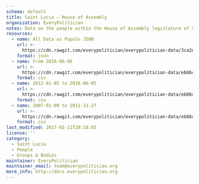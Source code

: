 ```yaml
---
schema: default
title: Saint Lucia — House of Assembly
organization: EveryPolitician
notes: Data on the people within the House of Assembly legislature of Saint Lucia.
resources:
  - name: All Data as Popolo JSON
    url: >-
      https://cdn.rawgit.com/everypolitician/everypolitician-data/3ca2ee10a51ea4d1b9385143fb6e15401e3563fe/data/Saint_Lucia/Assembly/ep-popolo-v1.0.json
    format: json
  - name: From 2016-06-06
    url: >-
      https://cdn.rawgit.com/everypolitician/everypolitician-data/eb86c6c05b3a3dd0cea402867522b58b82b7a79f/data/Saint_Lucia/Assembly/term-10.csv
    format: csv
  - name: 2012-01-05 to 2016-06-05
    url: >-
      https://cdn.rawgit.com/everypolitician/everypolitician-data/eb86c6c05b3a3dd0cea402867522b58b82b7a79f/data/Saint_Lucia/Assembly/term-9.csv
    format: csv
  - name: 2007-01-09 to 2011-11-27
    url: >-
      https://cdn.rawgit.com/everypolitician/everypolitician-data/eb86c6c05b3a3dd0cea402867522b58b82b7a79f/data/Saint_Lucia/Assembly/term-8.csv
    format: csv
last_modified: 2017-02-11T20:18:03
license: ''
category:
  - Saint Lucia
  - People
  - Groups & Bodies
maintainer: EveryPolitician
maintainer_email: team@everypolitician.org
more_info: http://docs.everypolitician.org
---
```

